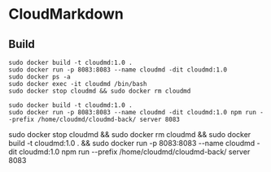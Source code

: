 # CloudMarkdown
## Build
```
sudo docker build -t cloudmd:1.0 .
sudo docker run -p 8083:8083 --name cloudmd -dit cloudmd:1.0
sudo docker ps -a
sudo docker exec -it cloudmd /bin/bash
sudo docker stop cloudmd && sudo docker rm cloudmd
```

```
sudo docker build -t cloudmd:1.0 .
sudo docker run -p 8083:8083 --name cloudmd -dit cloudmd:1.0 npm run --prefix /home/cloudmd/cloudmd-back/ server 8083
```

sudo docker stop cloudmd && sudo docker rm cloudmd && sudo docker build -t cloudmd:1.0 . && sudo docker run -p 8083:8083 --name cloudmd -dit cloudmd:1.0 npm run --prefix /home/cloudmd/cloudmd-back/ server 8083